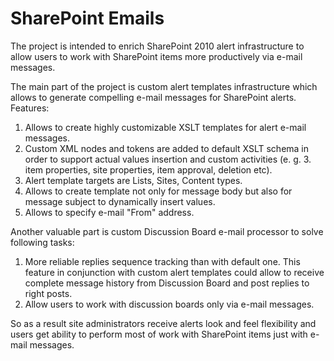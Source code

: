 # SharePoint Emails
The project is intended to enrich SharePoint 2010 alert infrastructure to allow users to work with SharePoint items more productively via e-mail messages.

The main part of the project is custom alert templates infrastructure which allows to generate compelling e-mail messages for SharePoint alerts. Features:
1. Allows to create highly customizable XSLT templates for alert e-mail messages.
2. Custom XML nodes and tokens are added to default XSLT schema in order to support actual values insertion and custom activities (e. g. 3. item properties, site properties, item approval, deletion etc).
4. Alert template targets are Lists, Sites, Content types.
5. Allows to create template not only for message body but also for message subject to dynamically insert values.
6. Allows to specify e-mail "From" address.

Another valuable part is custom Discussion Board e-mail processor to solve following tasks:
1. More reliable replies sequence tracking than with default one. This feature in conjunction with custom alert templates could allow to receive complete message history from Discussion Board and post replies to right posts.
2. Allow users to work with discussion boards only via e-mail messages.

So as a result site administrators receive alerts look and feel flexibility and users get ability to perform most of work with SharePoint items just with e-mail messages. 
